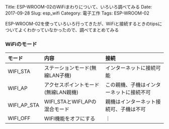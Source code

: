Title: ESP-WROOM-02のWiFiまわりについて、いろいろ調べてみる
Date: 2017-09-28
Slug: esp_wifi
Category: 電子工作
Tags: ESP-WROOM-02

ESP-WROOM-02を使っていろいろ行ってきたが、WiFiと接続するときのtipsについてよくわかっていなかったので、調べてまとめてみる

### WiFiのモード

|モード|内容|接続|    
|:---|:---|:---|
|WIFI_STA|ステーションモード(無線LAN子機)|インターネットに接続可能|
|WIFI_AP|アクセスポイントモード(無線LAN親機)|この親機、子機はインターネットに接続不可|
|WIFI_AP_STA|WIFI_STAとWIFI_APの混合モード|親機はインターネット接続可、子機は不可|
|WIFI_OFF|WIFI機能をオフにする|   ｜
